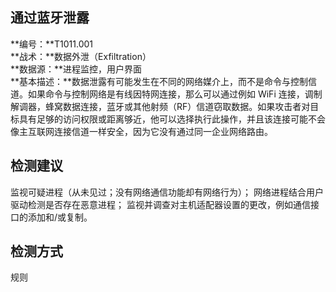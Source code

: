 ## 通过蓝牙泄露  
**编号：**T1011.001  
**战术：**数据外泄（Exfiltration）  
**数据源：**进程监控，用户界面  
**基本描述：**数据泄露有可能发生在不同的网络媒介上，而不是命令与控制信道。如果命令与控制网络是有线因特网连接，那么可以通过例如 WiFi 连接，调制解调器，蜂窝数据连接，蓝牙或其他射频（RF）信道窃取数据。如果攻击者对目标具有足够的访问权限或距离够近，他可以选择执行此操作，并且该连接可能不会像主互联网连接信道一样安全，因为它没有通过同一企业网络路由。  
## 检测建议  
监视可疑进程（从未见过；没有网络通信功能却有网络行为）；
网络进程结合用户驱动检测是否存在恶意进程；
监视并调查对主机适配器设置的更改，例如通信接口的添加和/或复制。  
## 检测方式  
规则